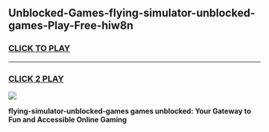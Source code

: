 
## Unblocked-Games-flying-simulator-unblocked-games-Play-Free-hiw8n
<h3>
<a href="https://premium76.site?title=flying-simulator-unblocked-games&ref=18A">CLICK TO PLAY</a></h3>
<hr>

<h3>
<a href="https://premium76.site?title=flying-simulator-unblocked-games&ref=18A">CLICK 2 PLAY</a>
  
</h3>

<a href="https://premium76.site?title=flying-simulator-unblocked-games&ref=18A"><img src="https://clearcache.store/games.png"></a>


**flying-simulator-unblocked-games games unblocked: Your Gateway to Fun and Accessible Online Gaming**
